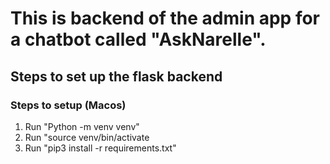 # This is backend of the admin app for a chatbot called "AskNarelle".

## Steps to set up the flask backend
### Steps to setup (Macos)

1. Run "Python -m venv venv"
2. Run "source venv/bin/activate
3. Run "pip3 install -r requirements.txt"

